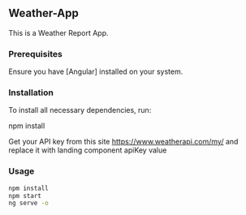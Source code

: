 ## Weather-App

This is a Weather Report App.

### Prerequisites

Ensure you have [Angular] installed on your system.

### Installation

To install all necessary dependencies, run:

npm install

Get your API key from this site https://www.weatherapi.com/my/ 
and replace it with landing component apiKey value

### Usage
```bash
npm install
npm start
ng serve -o
